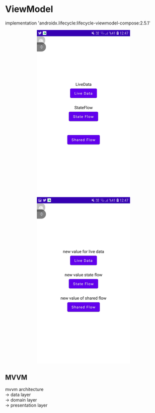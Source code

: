 # ViewModel

implementation 'androidx.lifecycle:lifecycle-viewmodel-compose:2.5.1'

<p align = "center" >
  <img src="images/vm1.jpg" width="300" />
  <img src="images/vm2.jpg" width="300" />
</p>

## MVVM
mvvm architecture <br/>
 -> data layer <br/>
 -> domain layer <br/>
 -> presentation layer
